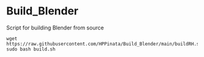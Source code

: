 # Build_Blender

Script for building Blender from source

```
wget https://raw.githubusercontent.com/HPPinata/Build_Blender/main/buildRH.sh
sudo bash build.sh
```
